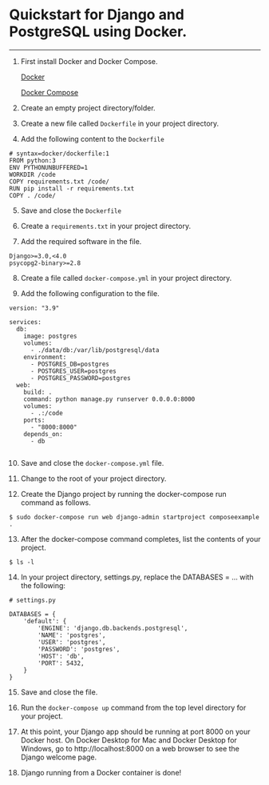 # Quickstart for Django and PostgreSQL using Docker.
---
1. First install Docker and Docker Compose.

    [Docker](https://docs.docker.com/engine/install/)

    [Docker Compose](https://docs.docker.com/compose/install/)

2. Create an empty project directory/folder.

3. Create a new file called `Dockerfile` in your project directory.

4. Add the following content to the `Dockerfile`

```
# syntax=docker/dockerfile:1
FROM python:3
ENV PYTHONUNBUFFERED=1
WORKDIR /code
COPY requirements.txt /code/
RUN pip install -r requirements.txt
COPY . /code/

```
5. Save and close the `Dockerfile`

6. Create a `requirements.txt` in your project directory.

7. Add the required software in the file.

```
Django>=3.0,<4.0
psycopg2-binary>=2.8

```
8. Create a file called `docker-compose.yml` in your project directory.

9. Add the following configuration to the file.

```
version: "3.9"
   
services:
  db:
    image: postgres
    volumes:
      - ./data/db:/var/lib/postgresql/data
    environment:
      - POSTGRES_DB=postgres
      - POSTGRES_USER=postgres
      - POSTGRES_PASSWORD=postgres
  web:
    build: .
    command: python manage.py runserver 0.0.0.0:8000
    volumes:
      - .:/code
    ports:
      - "8000:8000"
    depends_on:
      - db


```
10. Save and close the `docker-compose.yml` file.

11. Change to the root of your project directory.

12. Create the Django project by running the docker-compose run command as follows.

```
$ sudo docker-compose run web django-admin startproject composeexample .
```

13. After the docker-compose command completes, list the contents of your project.

```
$ ls -l
```

14. In your project directory, settings.py, replace the DATABASES = ... with the following:

```
# settings.py
   
DATABASES = {
    'default': {
        'ENGINE': 'django.db.backends.postgresql',
        'NAME': 'postgres',
        'USER': 'postgres',
        'PASSWORD': 'postgres',
        'HOST': 'db',
        'PORT': 5432,
    }
}

```

15. Save and close the file.    

16. Run the `docker-compose up` command from the top level directory for your project.

17. At this point, your Django app should be running at port 8000 on your Docker host. On Docker Desktop for Mac and Docker Desktop for Windows, go to http://localhost:8000 on a web browser to see the Django welcome page.

18. Django running from a Docker container is done!
